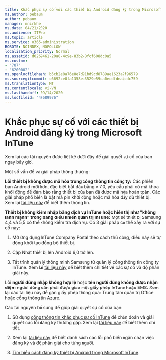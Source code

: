 ```yaml
---
title: Khắc phục sự cố với các thiết bị Android đăng ký trong Microsoft InTune
ms.author: pebaum
author: pebaum
manager: mnirkhe
ms.date: 04/21/2020
ms.audience: ITPro
ms.topic: article
ms.service: o365-administration
ROBOTS: NOINDEX, NOFOLLOW
localization_priority: Normal
ms.assetid: d0269461-20a8-4c9e-83b2-8fcf608dc0a5
ms.custom:
- "787"
- "6200002"
ms.openlocfilehash: b5cb2e8a76e8e7d91bd9cd8789ae1623a7f96579
ms.sourcegitcommit: c6692ce0fa1358ec3529e59ca0ecdfdea4cdc759
ms.translationtype: MT
ms.contentlocale: vi-VN
ms.lasthandoff: 09/14/2020
ms.locfileid: "47689976"
---
```

# <a name="troubleshoot-issues-with-enrolling-android-devices-in-microsoft-intune"></a>Khắc phục sự cố với các thiết bị Android đăng ký trong Microsoft InTune

Xem lại các tài nguyên được liệt kê dưới đây để giải quyết sự cố của bạn ngay bây giờ.
  
Một số vấn đề và giải pháp thông thường:
  
 **Lỗi thiết bị không được mã hóa trong cổng thông tin công ty:** Các phiên bản Android mới hơn, đặc biệt bắt đầu bằng v 7.0, yêu cầu phải có mã khóa khởi động để đảm bảo rằng thiết bị của bạn đã được mã hóa hoàn toàn. Các giải pháp phổ biến là bật mã pin khởi động hoặc mã hóa đầy đủ thiết bị. Xem lại [tài liệu này](https://docs.microsoft.com/intune-user-help/your-device-appears-encrypted-but-cp-says-otherwise-android) để biết thêm thông tin.
  
 **Thiết bị không kiểm nhập bằng dịch vụ InTune hoặc hiển thị như "không lành mạnh" trong bảng điều khiển quản trị InTune:** Một số thiết bị Samsung 4,4 và 5,5 có thể không kiểm tra dịch vụ. Có 3 giải pháp có thể xảy ra với sự cố này:
  
1. Mở ứng dụng InTune Company Portal theo cách thủ công, điều này sẽ tự động khởi tạo đồng bộ thiết bị.

2. Cập Nhật thiết bị lên Android 6,0 trở lên.

3. Tắt trình quản lý thông minh Samsung từ quản lý cổng thông tin công ty InTune. Xem lại [tài liệu này](https://docs.microsoft.com/intune-classic/troubleshoot/troubleshoot-device-enrollment-in-intune#devices-fail-to-check-in-with-the-intune-service-and-display-as-unhealthy-in-the-intune-admin-console) để biết thêm chi tiết về các sự cố và độ phân giải này.

 Lỗi **người dùng nhập không hợp lệ** hoặc **tên người dùng không được nhận diện:** người dùng cần phải được giao một giấy phép InTune hoặc EMS. Xem lại các tài liệu này để gán giấy phép thông qua: Trung tâm quản trị Office hoặc cổng thông tin Azure.
  
Các tài nguyên bổ sung để giúp giải quyết sự cố của bạn:
  
1. Sử dụng [cổng thông tin khắc phục sự cố InTune](https://devicemanagement.microsoft.com/#blade/Microsoft_Intune_DeviceSettings/TroubleshootBlade) để chẩn đoán và giải quyết các lỗi đăng ký thường gặp. Xem lại [tài liệu này](https://docs.microsoft.com/intune/help-desk-operators) để biết thêm chi tiết.

2. Xem lại [tài liệu này](https://docs.microsoft.com/intune-classic/Troubleshoot/troubleshoot-device-enrollment-in-intune) để biết danh sách các lỗi phổ biến ngăn chặn việc đăng ký và độ phân giải cho từng người.

3. [Tìm hiểu cách đăng ký thiết bị Android trong Microsoft InTune](https://docs.microsoft.com/intune/android-enroll).
